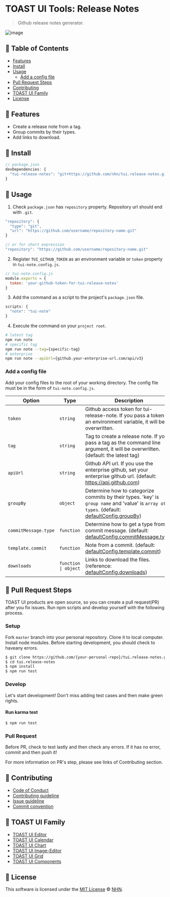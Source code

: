 # TOAST UI Tools: Release Notes
> Github release notes generator.

![image](https://user-images.githubusercontent.com/8615506/68182173-845baf80-ffdc-11e9-8c5d-52a3f4d26138.png)

## 🚩 Table of Contents
* [Features](#-features)
* [Install](#-install)
* [Usage](#-usage)
  * [Add a config file](#add-a-config-file)
* [Pull Request Steps](#-pull-request-steps)
* [Contributing](#-contributing)
* [TOAST UI Family](#-toast-ui-family)
* [License](#-license)

## 🎨 Features

* Create a release note from a tag.
* Group commits by their types.
* Add links to download.

## 💾 Install

```javascript
// package.json
devDependencies: {
  "tui-release-notes": "git+https://github.com/nhn/tui.release-notes.git"
}
```

## 🔨 Usage

1. Check `package.json` has `repository` property. Repository url should end with `.git`.

```javascript
"repository": {
  "type": "git",
  "url": "https://github.com/username/repository-name.git"
}

// or for short expression
"repository": "https://github.com/username/repository-name.git"
```

2. Register `TUI_GITHUB_TOKEN` as an environment variable or `token` property in `tui-note.config.js`.

```javascript
// tui-note.config.js
module.exports = {
  token: 'your-github-token-for-tui-release-notes'
}
```

3. Add the command as a script to the project's `package.json` file.

```javascript
scripts: {
  "note": "tui-note"
}
```

4. Execute the command on your `project root`.

```bash
# latest tag
npm run note
# specific tag
npm run note --tag={specific-tag}
# enterprise
npm run note --apiUrl={github.your-enterprise-url.com/api/v3}
```

### Add a config file

Add your config files to the root of your working directory. The config file must be in the form of `tui-note.config.js`.

| Option | Type | Description |
| --- | --- | --- |
| `token` | `string` | Github access token for tui-release-note. If you pass a token as an environment variable, it will be overwritten. |
| `tag` | `string` | Tag to create a release note. If you pass a tag as the command line argument, it will be overwritten. (default: the latest tag) |
| `apiUrl` | `string` | Github API url. If you use the enterprise github, set your enterprise github url. (default: https://api.github.com) |
| `groupBy` | `object` | Determine how to categorize commits by their types. 'key' is `group name` and 'value' is `array of types`. (default: [defaultConfig.groupBy](https://github.com/nhn/tui.release-notes/blob/master/src/defaultConfig.js#L5)) |
| `commitMessage.type` | `function` | Determine how to get a type from a commit message. (default: [defaultConfig.commitMessage.type](https://github.com/nhn/tui.release-notes/blob/master/src/defaultConfig.js#L17)) |
| `template.commit` | `function` | Note from a commit. (default: [defaultConfig.template.commit](https://github.com/nhn/tui.release-notes/blob/master/src/defaultConfig.js#L29)) |
| `downloads` | `function \| object` | Links to download the files. (reference: [defaultConfig.downloads](https://github.com/nhn/tui.release-notes/blob/master/src/defaultConfig.js#L43)) |


## 🔧 Pull Request Steps

TOAST UI products are open source, so you can create a pull request(PR) after you fix issues.
Run npm scripts and develop yourself with the following process.

### Setup

Fork `master` branch into your personal repository.
Clone it to local computer. Install node modules.
Before starting development, you should check to haveany errors.

``` sh
$ git clone https://github.com/{your-personal-repo}/tui.release-notes.git
$ cd tui.release-notes
$ npm install
$ npm run test
```

### Develop

Let's start development!
Don't miss adding test cases and then make green rights.

#### Run karma test

``` sh
$ npm run test
```

### Pull Request

Before PR, check to test lastly and then check any errors.
If it has no error, commit and then push it!

For more information on PR's step, please see links of Contributing section.


## 💬 Contributing
* [Code of Conduct](https://github.com/nhn/tui.release-notes/blob/master/CODE_OF_CONDUCT.md)
* [Contributing guideline](https://github.com/nhn/tui.release-notes/blob/master/CONTRIBUTING.md)
* [Issue guideline](https://github.com/nhn/tui.release-notes/blob/master/docs/ISSUE_TEMPLATE.md)
* [Commit convention](https://github.com/nhn/tui.release-notes/blob/master/docs/COMMIT_MESSAGE_CONVENTION.md)


## 🍞 TOAST UI Family

* [TOAST UI Editor](https://github.com/nhn/tui.editor)
* [TOAST UI Calendar](https://github.com/nhn/tui.calendar)
* [TOAST UI Chart](https://github.com/nhn/tui.chart)
* [TOAST UI Image-Editor](https://github.com/nhn/tui.image-editor)
* [TOAST UI Grid](https://github.com/nhn/tui.grid)
* [TOAST UI Components](https://github.com/nhn)


## 📜 License
This software is licensed under the [MIT License](https://github.com/nhn/tui.release-notes/blob/master/LICENSE) © [NHN](https://github.com/nhn).
